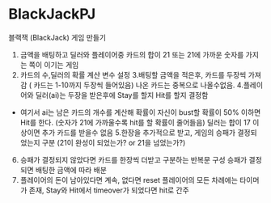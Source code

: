 # BlackJackPJ
블랙잭 (BlackJack) 게임 만들기
1. 금액을 배팅하고 딜러와 플레이어중 카드의 합이 21 또는 21에 가까운 숫자를 가지는 쪽이 이기는 게임
2. 카드의 수,딜러의 확률 계산 변수 설정
3.배팅할 금액을 적은후, 카드를 두장씩 가져감 ( 카드는 1-10까지 두장씩 들어있음) 나온 카드는 중복으로 나올수없음.
4.플레이어와 딜러(ai)는 두장을 받은후에 Stay를 할지 Hit를 할지 결정함
  - 여기서 ai는 남은 카드의 개수를 계산해 확률이 자신이 bust할 확률이 50% 이하면 Hit를 한다. (숫자가 21에 가까울수록 hit를 할 확률이 줄어들음)  딜러는 합이 17 이상이면 추가 카드를 받을수 없음
5.한장을 추가적으로 받고, 게임의 승패가 결정되었는지 구분 (21이 완성이 되었는가?  or 21을 넘었는가?)
6. 승패가 결정되지 않았다면 카드를 한장씩 더받고 구분하는 반복문 구성 승패가 결정되면 배팅한 금액에 따라 배분
7. 플레이어의 돈이 남아있다면 계속, 없다면 reset
플레이어의 모든 차례에는 타이머가 존재, Stay와 Hit에서 timeover가 되었다면 hit로 간주